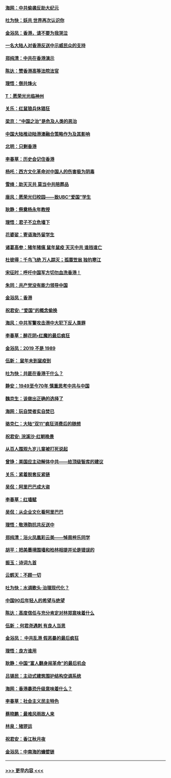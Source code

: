 #### [海网：中共偷袭反助大纪元](../pages/nsc993/n11673515.md?t=11231455) 
#### [吐为快：妖共 世界再次认识你](../pages/nsc993/n11673506.md?t=11231455) 
#### [金浴凤：香港，请不要为我哭泣](../pages/nsc993/n11673248.md?t=11231455) 
#### [一名大陆人对香港反送中示威民众的支持](../pages/nsc993/n11672615.md?t=11231455) 
#### [郑纯清：中共在香港演示](../pages/nsc993/n11670539.md?t=11231455) 
#### [陈达：赞香港高等法院法官](../pages/nsc993/n11669542.md?t=11231455) 
#### [理悟：倒共烽火](../pages/nsc993/n11668844.md?t=11231455) 
#### [T：愿荣光光临神州](../pages/nsc993/n11668421.md?t=11231455) 
#### [关乐：红鼠狼兵休猖狂](../pages/nsc993/n11668378.md?t=11231455) 
#### [梁京：“中国之治”是危及人类的恶治](../pages/nsc993/n11668328.md?t=11231455) 
#### [中国大陆推动陆港澳融合策略作为及其影响](../pages/nsc993/n11668157.md?t=11231455) 
#### [北明：只剩香港](../pages/nsc993/n11668002.md?t=11231455) 
#### [李春草：历史会记住香港](../pages/nsc993/n11667927.md?t=11231455) 
#### [杨吒：西方文化革命对中国人的伤害极为阴毒](../pages/nsc993/n11664521.md?t=11231455) 
#### [雪绮：助天灭共 莫当中共陪葬品](../pages/nsc993/n11662650.md?t=11231455) 
#### [唐风：愿荣光归校园——致UBC“爱国”学生](../pages/nsc993/n11662194.md?t=11231455) 
#### [耿静：祭奠杨永年教授](../pages/nsc993/n11662514.md?t=11231455) 
#### [理悟：君子不立危墙下](../pages/nsc993/n11662172.md?t=11231455) 
#### [花婆娑：寄语海外留学生](../pages/nsc993/n11662121.md?t=11231455) 
#### [诸葛高参：猪年猪瘟 鼠年鼠疫 天灭中共 谁挡谁亡](../pages/nsc993/n11661980.md?t=11231455) 
#### [杜彼得：千鸟飞绝 万人踪灭；孤蓑笠翁 独钓寒江](../pages/nsc993/n11661170.md?t=11231455) 
#### [宋征时：呼吁中国军方切勿血洗香港！](../pages/nsc993/n11415318.md?t=11231455) 
#### [朱同：共产党没有能力领导中国](../pages/nsc993/n11660421.md?t=11231455) 
#### [金浴凤：香港](../pages/nsc993/n11660419.md?t=11231455) 
#### [祝君安: “爱国”的概念偷换](../pages/nsc993/n11659706.md?t=11231455) 
#### [海风：中共军警攻击港中大犯下反人类罪](../pages/nsc993/n11659632.md?t=11231455) 
#### [李春草：醉花阴•红魔的最后疯狂](../pages/nsc993/n11659287.md?t=11231455) 
#### [金浴凤：2019 不是 1989](../pages/nsc993/n11657663.md?t=11231455) 
#### [伍新： 鼠年未到鼠疫到](../pages/nsc993/n11655098.md?t=11231455) 
#### [吐为快：共匪在香港干什么？](../pages/nsc993/n11654891.md?t=11231455) 
#### [静安：1949至今70年 慎重思考中共与中国](../pages/nsc993/n11651244.md?t=11231455) 
#### [魏京生：该做出正确的选择了](../pages/nsc993/n11653084.md?t=11231455) 
#### [海网：玩自焚者实自焚已](../pages/nsc993/n11652423.md?t=11231455) 
#### [骆克仁：大陆“双11”疯狂消费后的随想](../pages/nsc993/n11652305.md?t=11231455) 
#### [祝君安: 浣溪沙·红朝晚景](../pages/nsc993/n11652258.md?t=11231455) 
#### [从百人围观九岁儿童被打死说起](../pages/nsc993/n11651030.md?t=11231455) 
#### [曾铮：美国应主动解体中共——给顶级智库的建议](../pages/nsc993/n11649888.md?t=11231455) 
#### [关乐：紧着脱套反紧链](../pages/nsc993/n11649069.md?t=11231455) 
#### [吴侃：阿里巴巴成大盗](../pages/nsc993/n11645523.md?t=11231455) 
#### [李春草：红墙赋](../pages/nsc993/n11646389.md?t=11231455) 
#### [吴侃：从企业文化看阿里巴巴](../pages/nsc993/n11645476.md?t=11231455) 
#### [理悟：敬港胞抗共反送中](../pages/nsc993/n11645466.md?t=11231455) 
#### [郑纯清：浴火凤凰彩云美——悼周梓乐同学](../pages/nsc993/n11645155.md?t=11231455) 
#### [胡平：把美墨境围墙和柏林相提并论是错误的](../pages/nsc993/n11645134.md?t=11231455) 
#### [振玉：诗词九首](../pages/nsc993/n11644081.md?t=11231455) 
#### [云鹤天：不顾一切](../pages/nsc993/n11643508.md?t=11231455) 
#### [吐为快：水调歌头·治理现代化？](../pages/nsc993/n11643485.md?t=11231455) 
#### [中国90后年轻人的希望与绝望](../pages/nsc993/n11642317.md?t=11231455) 
#### [陈达：高度信任与充分肯定对林郑意味着什么](../pages/nsc993/n11641441.md?t=11231455) 
#### [伍新 ：何君尧遇刺 有良人当思](../pages/nsc993/n11641503.md?t=11231455) 
#### [金浴凤： 中共乱港  假恶暴的最后疯狂](../pages/nsc993/n11641495.md?t=11231455) 
#### [理悟：良方谁用](../pages/nsc993/n11641463.md?t=11231455) 
#### [耿静：中国“富人翻身闹革命”的最后机会](../pages/nsc993/n11640655.md?t=11231455) 
#### [吕锡民：主动式建筑围护结构空调系统](../pages/nsc993/n11640168.md?t=11231455) 
#### [海网：香港暴恐升级意味着什么？](../pages/nsc993/n11635904.md?t=11231455) 
#### [李春草：社会主义民主特色](../pages/nsc993/n11634657.md?t=11231455) 
#### [蔡晓鹏：最难风雨故人来](../pages/nsc993/n11633145.md?t=11231455) 
#### [林泉：猪猡运](../pages/nsc993/n11631469.md?t=11231455) 
#### [祝君安：香江秋月夜](../pages/nsc993/n11631440.md?t=11231455) 
#### [金浴凤：中南海的蟾嬖链](../pages/nsc993/n11631290.md?t=11231455) 

----
#### [ >>> 更早内容 <<< ](../indexes/nsc993-earlier.md)
